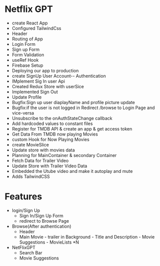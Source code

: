 # Netflix GPT 

- create React App
- Configured TailwindCss
- Header
- Routing of App
- Login Form
- Sign up Form
- Form Validation
- useRef Hook
- Firebase Setup
- Deploying our app to production
- create SignUp User Account-- Authentication
- IMplement Sig In user Api
- Created Redux Store with userSice 
- Implemented Sign Out 
- Update Profile
- Bugfix:Sign up user diaplayName and profile picture update
- Bugfix:if the user is not logged in Redirect /browse to Login Page and vice-versa
- Unsubscribe to the onAuthStateChange callback
- Add hardcoded values to constant files
- Register for TMDB API &  create an app & get access token
- Get Data From TMDB now playing Movies
- custom Hook for Now Playing Movies
- create MovieSlice
- Update store with movies data
- Planning for MainContainer & secondary Container
- Fetch Data for Trailer Video
- Update Store with Trailer Video Data
- Embedded the Utube video and make it autoplay and mute
- Adds TailwindCSS 


# Features
- login/Sign Up 
   - Sign In/Sign Up Form
   - redirect to Browse Page
- Browse(After authentication)
   - Header
   - Main Movie
         - trailer in Background
         - Title and Description
         - Movie Suggestions
             - MovieLists *N
- NetFlixGPT
   - Search Bar
   - Movie Suggestions
